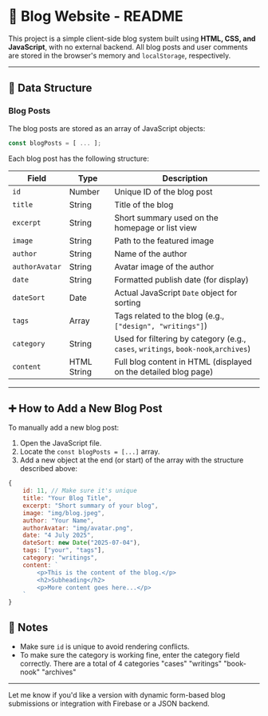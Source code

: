 # 📝 Blog Website - README

This project is a simple client-side blog system built using **HTML, CSS, and JavaScript**, with no external backend. All blog posts and user comments are stored in the browser's memory and `localStorage`, respectively.

---

## 📁 Data Structure

### Blog Posts

The blog posts are stored as an array of JavaScript objects:

```js
const blogPosts = [ ... ];
```

Each blog post has the following structure:

| Field          | Type        | Description                                                                        |
| -------------- | ----------- | -----------------------------------------------------------------------------------|
| `id`           | Number      | Unique ID of the blog post                                                         |
| `title`        | String      | Title of the blog                                                                  |
| `excerpt`      | String      | Short summary used on the homepage or list view                                    |
| `image`        | String      | Path to the featured image                                                         |
| `author`       | String      | Name of the author                                                                 |
| `authorAvatar` | String      | Avatar image of the author                                                         |
| `date`         | String      | Formatted publish date (for display)                                               |
| `dateSort`     | Date        | Actual JavaScript `Date` object for sorting                                        |
| `tags`         | Array       | Tags related to the blog (e.g., `["design", "writings"]`)                          |
| `category`     | String      | Used for filtering by category (e.g., `cases`, `writings`, `book-nook`,`archives`) |
| `content`      | HTML String | Full blog content in HTML (displayed on the detailed blog page)                    |

---


## ➕ How to Add a New Blog Post

To manually add a new blog post:

1. Open the JavaScript file.
2. Locate the `const blogPosts = [...]` array.
3. Add a new object at the end (or start) of the array with the structure described above:

```js
{
    id: 11, // Make sure it's unique
    title: "Your Blog Title",
    excerpt: "Short summary of your blog",
    image: "img/blog.jpeg",
    author: "Your Name",
    authorAvatar: "img/avatar.png",
    date: "4 July 2025",
    dateSort: new Date("2025-07-04"),
    tags: ["your", "tags"],
    category: "writings",
    content: `
        <p>This is the content of the blog.</p>
        <h2>Subheading</h2>
        <p>More content goes here...</p>
    `
}
```

## 📌 Notes

* Make sure `id` is unique to avoid rendering conflicts.
* To make sure the category is working fine, enter the category field correctly. There are a total of 4 categories "cases" "writings" "book-nook" "archives"

---

Let me know if you'd like a version with dynamic form-based blog submissions or integration with Firebase or a JSON backend.
